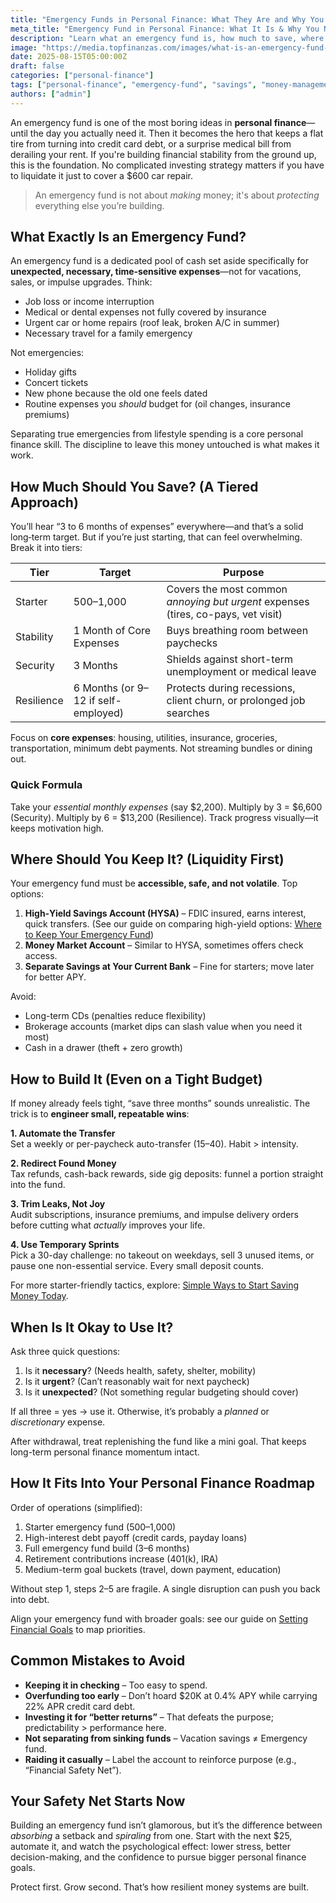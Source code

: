 ```yaml
---
title: "Emergency Funds in Personal Finance: What They Are and Why You Absolutely Need One"
meta_title: "Emergency Fund in Personal Finance: What It Is & Why You Need One"
description: "Learn what an emergency fund is, how much to save, where to keep it, and why it's a cornerstone of smart personal finance for financial stability."
image: "https://media.topfinanzas.com/images/what-is-an-emergency-fund-and-why-you-need-one.webp"
date: 2025-08-15T05:00:00Z
draft: false
categories: ["personal-finance"]
tags: ["personal-finance", "emergency-fund", "savings", "money-management"]
authors: ["admin"]
---
```


An emergency fund is one of the most boring ideas in **personal finance**—until the day you actually need it. Then it becomes the hero that keeps a flat tire from turning into credit card debt, or a surprise medical bill from derailing your rent. If you're building financial stability from the ground up, this is the foundation. No complicated investing strategy matters if you have to liquidate it just to cover a $600 car repair.

> An emergency fund is not about _making_ money; it's about _protecting_ everything else you’re building.

## What Exactly Is an Emergency Fund?

An emergency fund is a dedicated pool of cash set aside specifically for **unexpected, necessary, time‑sensitive expenses**—not for vacations, sales, or impulse upgrades. Think:

- Job loss or income interruption
- Medical or dental expenses not fully covered by insurance
- Urgent car or home repairs (roof leak, broken A/C in summer)
- Necessary travel for a family emergency

Not emergencies:

- Holiday gifts
- Concert tickets
- New phone because the old one feels dated
- Routine expenses you _should_ budget for (oil changes, insurance premiums)

Separating true emergencies from lifestyle spending is a core personal finance skill. The discipline to leave this money untouched is what makes it work.

## How Much Should You Save? (A Tiered Approach)

You’ll hear “3 to 6 months of expenses” everywhere—and that’s a solid long‑term target. But if you’re just starting, that can feel overwhelming. Break it into tiers:

| Tier       | Target                              | Purpose                                                                           |
| ---------- | ----------------------------------- | --------------------------------------------------------------------------------- |
| Starter    | $500–$1,000                         | Covers the most common _annoying but urgent_ expenses (tires, co-pays, vet visit) |
| Stability  | 1 Month of Core Expenses            | Buys breathing room between paychecks                                             |
| Security   | 3 Months                            | Shields against short-term unemployment or medical leave                          |
| Resilience | 6 Months (or 9–12 if self-employed) | Protects during recessions, client churn, or prolonged job searches               |

Focus on **core expenses**: housing, utilities, insurance, groceries, transportation, minimum debt payments. Not streaming bundles or dining out.

### Quick Formula

Take your _essential monthly expenses_ (say $2,200). Multiply by 3 = $6,600 (Security). Multiply by 6 = $13,200 (Resilience). Track progress visually—it keeps motivation high.

## Where Should You Keep It? (Liquidity First)

Your emergency fund must be **accessible, safe, and not volatile**. Top options:

1. **High‑Yield Savings Account (HYSA)** – FDIC insured, earns interest, quick transfers. (See our guide on comparing high-yield options: [Where to Keep Your Emergency Fund](https://budgetbeepro.com/personal-finance/high-yield-savings-accounts-vs-money-market-accounts-where-to-keep-your-emergency-fund/))
2. **Money Market Account** – Similar to HYSA, sometimes offers check access.
3. **Separate Savings at Your Current Bank** – Fine for starters; move later for better APY.

Avoid:

- Long-term CDs (penalties reduce flexibility)
- Brokerage accounts (market dips can slash value when you need it most)
- Cash in a drawer (theft + zero growth)

## How to Build It (Even on a Tight Budget)

If money already feels tight, “save three months” sounds unrealistic. The trick is to **engineer small, repeatable wins**:

**1. Automate the Transfer**  
Set a weekly or per-paycheck auto-transfer ($15–$40). Habit > intensity.

**2. Redirect Found Money**  
Tax refunds, cash-back rewards, side gig deposits: funnel a portion straight into the fund.

**3. Trim Leaks, Not Joy**  
Audit subscriptions, insurance premiums, and impulse delivery orders before cutting what _actually_ improves your life.

**4. Use Temporary Sprints**  
Pick a 30-day challenge: no takeout on weekdays, sell 3 unused items, or pause one non-essential service. Every small deposit counts.

For more starter-friendly tactics, explore: [Simple Ways to Start Saving Money Today](https://budgetbeepro.com/personal-finance/simple-ways-to-start-saving-money-today-even-on-a-tight-budget/).

## When Is It Okay to Use It?

Ask three quick questions:

1. Is it **necessary**? (Needs health, safety, shelter, mobility)
2. Is it **urgent**? (Can’t reasonably wait for next paycheck)
3. Is it **unexpected**? (Not something regular budgeting should cover)

If all three = yes → use it. Otherwise, it’s probably a _planned_ or _discretionary_ expense.

After withdrawal, treat replenishing the fund like a mini goal. That keeps long-term personal finance momentum intact.

## How It Fits Into Your Personal Finance Roadmap

Order of operations (simplified):

1. Starter emergency fund ($500–$1,000)
2. High-interest debt payoff (credit cards, payday loans)
3. Full emergency fund build (3–6 months)
4. Retirement contributions increase (401(k), IRA)
5. Medium-term goal buckets (travel, down payment, education)

Without step 1, steps 2–5 are fragile. A single disruption can push you back into debt.

Align your emergency fund with broader goals: see our guide on [Setting Financial Goals](https://budgetbeepro.com/personal-finance/setting-financial-goals-a-beginners-guide-to-planning-your-future/) to map priorities.

## Common Mistakes to Avoid

- **Keeping it in checking** – Too easy to spend.
- **Overfunding too early** – Don’t hoard $20K at 0.4% APY while carrying 22% APR credit card debt.
- **Investing it for “better returns”** – That defeats the purpose; predictability > performance here.
- **Not separating from sinking funds** – Vacation savings ≠ Emergency fund.
- **Raiding it casually** – Label the account to reinforce purpose (e.g., “Financial Safety Net”).

## Your Safety Net Starts Now

Building an emergency fund isn’t glamorous, but it’s the difference between _absorbing_ a setback and _spiraling_ from one. Start with the next $25, automate it, and watch the psychological effect: lower stress, better decision-making, and the confidence to pursue bigger personal finance goals.

Protect first. Grow second. That’s how resilient money systems are built.
